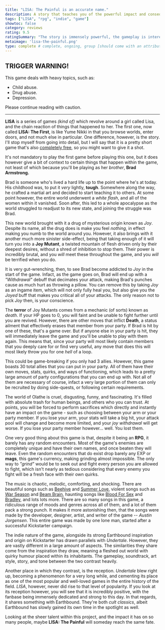 ```yaml
---
title: "LISA: The Painful is an accurate name."
description: A story that teaches you of the powerful impact and consequences that pain brings with it, and the people it molds into monsters.
tags: ["LISA", "rpg", "indie", "game"]
showtoc: false
category: reviews
rating: 9.5
ratingSummary: "The story is immensely powerful, the gameplay is interesting, and the music breathes life into the world of LISA: The Painful."
metaimage: 'lisa-the-painful.png'
type: complete # complete, ongoing, group [should come with an attribute (partAmnt)]
---
```


## TRIGGER WARNING!

This game deals with heavy topics, such as:

- Child abuse.
- Drug abuse.
- Depression.

Please continue reading with caution.

<hr />

**LISA** is a series of games _(kind of)_ which revolve around a girl called Lisa, and the chain reaction of things that happened to her.
The first one, now called **LISA: The First**, is like Yume Nikki in that you browse worlds, enter doors, and not much else in particular.
One difference, however, is the story. I'll stop myself from going into detail, but I will say that it is a pretty short game that's also
[completely free](https://rpgmaker.net/games/4412/downloads/), so you might want to give it a shot.

It's not mandatory to play the first game before playing this one, but it does however give a bit of context to certain things that happen
within the game, not least of which because you'll be playing as her _brother_, **Brad Armstrong.**

Brad is someone who's lived a hard life up to the point where he's at today. His childhood was, to put it _very_ lightly, **tough**. Somewhere
along the way, he crafted a martial art and decided to start teaching it to others. At some point however, the entire world underwent a _white flash_,
and all of the women within it vanished. Soon after, this led to a whole apocalypse as the world struggled to readjust to its new state, and joining
the struggle was Brad.

This new world brought with it a drug of mysterious origin known as _Joy_. Despite its name, all the drug does is make you feel _nothing_, in effect 
making you numb to the world around you. However, it also brings with it another much more sinister side-effect, being that taking enough of it will
turn you into a **Joy Mutant**, a twisted mountain of flesh driven only by their deepest desires, without a shred of inhibition to stop them.
Their power is incredibly brutal, and you _will_ meet these throughout the game, and you _will_ be terrified when you do.

It is very gut-wrenching, then, to see Brad become addicted to _Joy_ in the start of the game. Infact, as the game goes on, Brad will end up with a 
_"Withdrawal"_ debuff that decimates your attack, making Brad's punches cause as much hurt as throwing a pillow. You can remove this by taking _Joy_
as an ingame item, which will not only fully heal you, but also give you the _Joyed_ buff that makes you critical all of your attacks. The only reason
not to pick _Joy_ then, is your conscience.

The **terror** of Joy Mutants comes from a mechanic (of sorts) known as _death_. If your HP goes to 0, you will faint and be unable to fight further until you are 
revived. However, there are other moves that inflict **Death**, a status ailment that effectively erases that member from your party. If Brad is hit
by one of these, that's a game over. But if anyone else in your party is hit, they will immediately leave the game and you'll be unable to play with 
them again. This means that, since your party will most likely contain members that you deeply care for or find very useful, any move that does this
will most likely throw you for one _hell_ of a loop.

This could be game-breaking if you only had 3 allies. However, this game boasts 30 total allies that you can put in your party. All of them have their
own moves, stats, quirks, and ways of functioning, which leads to a pretty large amount of party configurations that you can end up with. Not all of them
are necessary of course, infact a very large portion of them can only be recruited by doing side-quests, or following certain requirements.

The world of Olathe is cruel, disgusting, funny, and fascinating. It's filled with absolute trash for human beings, and others who you can trust. At points,
you will be forced to perform sacrifices which directly and instantly have an impact on the game - such as choosing between your arm or your party member.
If you lose your arm, your stats will take a big hit, your attack pool will change and become more limited, and your _joy withdrawal_ will get worse.
If you lose your party member however... well. You lost them. 

One very good thing about this game is that, despite it being an **RPG**, it barely has any random encounters. Most of the game's enemies are completely
unique and have their own names, and once beaten they will leave. Even the random encounters that do exist drop barely any EXP or **mags**, this game's currency,
making grinding almost impossible. The only way to _"grind"_ would be to seek out and fight every person you are allowed to fight, which isn't nearly as tedious
considering that every enemy you fight will be a fresh face with their own quirks.

The music is chaotic, melodic, comforting, and shocking. There are beautiful songs such as [Beehive](https://youtu.be/uHhPwxuUsnE) and [Summer Love](https://youtu.be/1AKkLEoixkw), violent songs such as 
[War Season](https://youtu.be/4XeeC6wxaZo) and [Beam Brain](https://youtu.be/w1imXKaIouw), haunting songs like [Blood For Sex](https://youtu.be/NNiorq5rafw) and [Bradley](https://youtu.be/Nx0vaEkcK-4), and lots lots more. There are so many songs in this game, a ridiculous range of moods and genres across all of them, and a lot of them pack a strong punch. It makes it more astonishing then, that the songs were made by the developer, designer, artist, and writer of the game -- _Austin Jorgensen_. This entire game
was made by one lone man, started after a successful Kickstarter campaign.

The indie nature of the game, alongside its strong Earthbound inspiration and origin on Kickstarter has drawn parallels with _Undertale_. However, they are vastly different in a large amount of aspects. The similarities they share come from the inspiration they draw, meaning a fleshed out world with quirky humour placed within its inhabitants. The gameplay, soundtrack, art style, story, and tone between the two contrast heavily. 

Another place in which they contrast, is the reception. _Undertale_ blew right up, becoming a phenomenon for a very long while, and cementing its place as one of the most popular and well-loved games in the entire history of the field. _LISA_, however, never did rise to that level of popularity. If you look at its reception however, you will see that it is incredibly positive, with the fanbase being immensely dedicated and strong to this day. In that regards, it shares something with Earthbound. They're both _cult classics_, albeit Earthbound has slowly gained its own time in the spotlight as well.

Looking at the sheer talent within this project, and the impact it has on so many people, maybe **LISA: The Painful** will someday reach the same fate.

